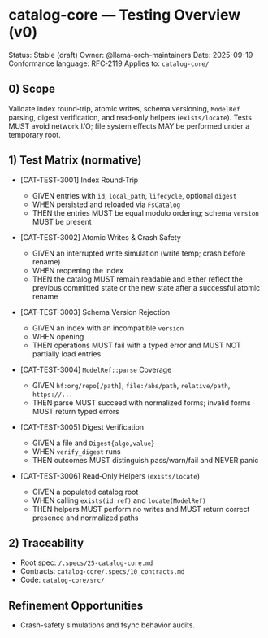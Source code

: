 # catalog-core — Testing Overview (v0)

Status: Stable (draft)
Owner: @llama-orch-maintainers
Date: 2025-09-19
Conformance language: RFC‑2119
Applies to: `catalog-core/`

## 0) Scope

Validate index round‑trip, atomic writes, schema versioning, `ModelRef` parsing, digest verification, and read‑only helpers (`exists/locate`). Tests MUST avoid network I/O; file system effects MAY be performed under a temporary root.

## 1) Test Matrix (normative)

- [CAT-TEST-3001] Index Round‑Trip
  - GIVEN entries with `id`, `local_path`, `lifecycle`, optional `digest`
  - WHEN persisted and reloaded via `FsCatalog`
  - THEN the entries MUST be equal modulo ordering; schema `version` MUST be present

- [CAT-TEST-3002] Atomic Writes & Crash Safety
  - GIVEN an interrupted write simulation (write temp; crash before rename)
  - WHEN reopening the index
  - THEN the catalog MUST remain readable and either reflect the previous committed state or the new state after a successful atomic rename

- [CAT-TEST-3003] Schema Version Rejection
  - GIVEN an index with an incompatible `version`
  - WHEN opening
  - THEN operations MUST fail with a typed error and MUST NOT partially load entries

- [CAT-TEST-3004] `ModelRef::parse` Coverage
  - GIVEN `hf:org/repo[/path]`, `file:/abs/path`, `relative/path`, `https://...`
  - THEN parse MUST succeed with normalized forms; invalid forms MUST return typed errors

- [CAT-TEST-3005] Digest Verification
  - GIVEN a file and `Digest{algo,value}`
  - WHEN `verify_digest` runs
  - THEN outcomes MUST distinguish pass/warn/fail and NEVER panic

- [CAT-TEST-3006] Read‑Only Helpers (`exists/locate`)
  - GIVEN a populated catalog root
  - WHEN calling `exists(id|ref)` and `locate(ModelRef)`
  - THEN helpers MUST perform no writes and MUST return correct presence and normalized paths

## 2) Traceability

- Root spec: `/.specs/25-catalog-core.md`
- Contracts: `catalog-core/.specs/10_contracts.md`
- Code: `catalog-core/src/`

## Refinement Opportunities

- Crash-safety simulations and fsync behavior audits.

